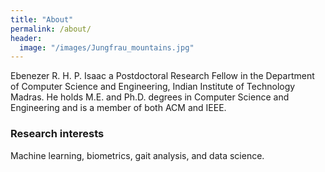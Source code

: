 ```yaml
---
title: "About"
permalink: /about/
header:
  image: "/images/Jungfrau_mountains.jpg"
---
```


Ebenezer R. H. P. Isaac a Postdoctoral Research Fellow in
the Department of Computer Science and Engineering, Indian
Institute of Technology Madras.
He holds M.E. and Ph.D. degrees in Computer Science and Engineering and
is a member of both ACM and IEEE.


### Research interests

Machine learning, biometrics, gait analysis, and data science.

